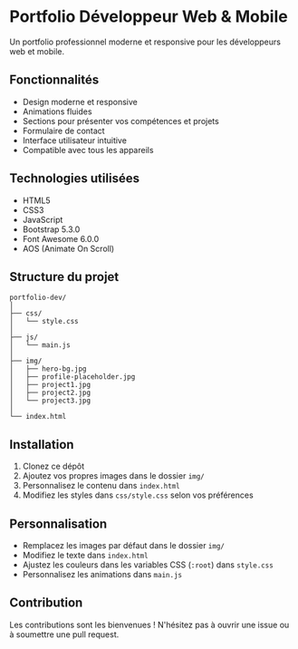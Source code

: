 # Portfolio Développeur Web & Mobile

Un portfolio professionnel moderne et responsive pour les développeurs web et mobile.

## Fonctionnalités

- Design moderne et responsive
- Animations fluides
- Sections pour présenter vos compétences et projets
- Formulaire de contact
- Interface utilisateur intuitive
- Compatible avec tous les appareils

## Technologies utilisées

- HTML5
- CSS3
- JavaScript
- Bootstrap 5.3.0
- Font Awesome 6.0.0
- AOS (Animate On Scroll)

## Structure du projet

```
portfolio-dev/
│
├── css/
│   └── style.css
│
├── js/
│   └── main.js
│
├── img/
│   ├── hero-bg.jpg
│   ├── profile-placeholder.jpg
│   ├── project1.jpg
│   ├── project2.jpg
│   └── project3.jpg
│
└── index.html
```

## Installation

1. Clonez ce dépôt
2. Ajoutez vos propres images dans le dossier `img/`
3. Personnalisez le contenu dans `index.html`
4. Modifiez les styles dans `css/style.css` selon vos préférences

## Personnalisation

- Remplacez les images par défaut dans le dossier `img/`
- Modifiez le texte dans `index.html`
- Ajustez les couleurs dans les variables CSS (`:root`) dans `style.css`
- Personnalisez les animations dans `main.js`

## Contribution

Les contributions sont les bienvenues ! N'hésitez pas à ouvrir une issue ou à soumettre une pull request.
